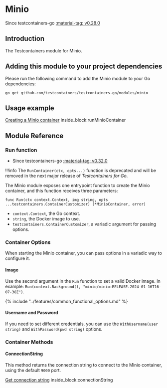 # Minio

Since testcontainers-go <a href="https://github.com/testcontainers/testcontainers-go/releases/tag/v0.28.0"><span class="tc-version">:material-tag: v0.28.0</span></a>

## Introduction

The Testcontainers module for Minio.

## Adding this module to your project dependencies

Please run the following command to add the Minio module to your Go dependencies:

```
go get github.com/testcontainers/testcontainers-go/modules/minio
```

## Usage example

<!--codeinclude-->
[Creating a Minio container](../../modules/minio/examples_test.go) inside_block:runMinioContainer
<!--/codeinclude-->

## Module Reference

### Run function

- Since testcontainers-go <a href="https://github.com/testcontainers/testcontainers-go/releases/tag/v0.32.0"><span class="tc-version">:material-tag: v0.32.0</span></a>

!!!info
    The `RunContainer(ctx, opts...)` function is deprecated and will be removed in the next major release of _Testcontainers for Go_.

The Minio module exposes one entrypoint function to create the Minio container, and this function receives three parameters:

```golang
func Run(ctx context.Context, img string, opts ...testcontainers.ContainerCustomizer) (*MinioContainer, error)
```

- `context.Context`, the Go context.
- `string`, the Docker image to use.
- `testcontainers.ContainerCustomizer`, a variadic argument for passing options.

### Container Options

When starting the Minio container, you can pass options in a variadic way to configure it.

#### Image

Use the second argument in the `Run` function to set a valid Docker image.
In example: `Run(context.Background(), "minio/minio:RELEASE.2024-01-16T16-07-38Z")`.

{% include "../features/common_functional_options.md" %}

#### Username and Password

If you need to set different credentials, you can use the `WithUsername(user string)` and `WithPassword(pwd string)` options.

### Container Methods

#### ConnectionString

This method returns the connection string to connect to the Minio container, using the default `9000` port.

<!--codeinclude-->
[Get connection string](../../modules/minio/minio_test.go) inside_block:connectionString
<!--/codeinclude-->
